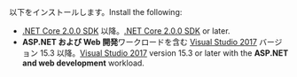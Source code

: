 <span data-ttu-id="c4f86-101">以下をインストールします。</span><span class="sxs-lookup"><span data-stu-id="c4f86-101">Install the following:</span></span>

* <span data-ttu-id="c4f86-102">[.NET Core 2.0.0 SDK](https://www.microsoft.com/net/core) 以降。</span><span class="sxs-lookup"><span data-stu-id="c4f86-102">[.NET Core 2.0.0 SDK](https://www.microsoft.com/net/core) or later.</span></span>
* <span data-ttu-id="c4f86-103">**ASP.NET および Web 開発**ワークロードを含む [Visual Studio 2017](https://www.visualstudio.com/downloads/) バージョン 15.3 以降。</span><span class="sxs-lookup"><span data-stu-id="c4f86-103">[Visual Studio 2017](https://www.visualstudio.com/downloads/) version 15.3 or later with the **ASP.NET and web development** workload.</span></span>

